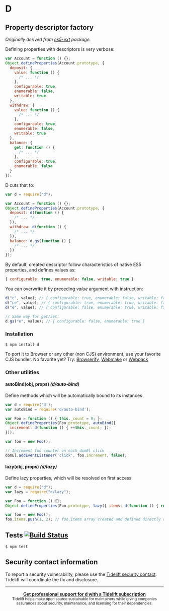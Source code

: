 # D












































































<extoc></extoc>

## Property descriptor factory

_Originally derived from [es5-ext](https://github.com/medikoo/es5-ext) package._

Defining properties with descriptors is very verbose:

```javascript
var Account = function () {};
Object.defineProperties(Account.prototype, {
  deposit: {
    value: function () {
      /* ... */
    },
    configurable: true,
    enumerable: false,
    writable: true
  },
  withdraw: {
    value: function () {
      /* ... */
    },
    configurable: true,
    enumerable: false,
    writable: true
  },
  balance: {
    get: function () {
      /* ... */
    },
    configurable: true,
    enumerable: false
  }
});
```

D cuts that to:

```javascript
var d = require("d");

var Account = function () {};
Object.defineProperties(Account.prototype, {
  deposit: d(function () {
    /* ... */
  }),
  withdraw: d(function () {
    /* ... */
  }),
  balance: d.gs(function () {
    /* ... */
  })
});
```

By default, created descriptor follow characteristics of native ES5 properties, and defines values as:

```javascript
{ configurable: true, enumerable: false, writable: true }
```

You can overwrite it by preceding _value_ argument with instruction:

```javascript
d("c", value); // { configurable: true, enumerable: false, writable: false }
d("ce", value); // { configurable: true, enumerable: true, writable: false }
d("e", value); // { configurable: false, enumerable: true, writable: false }

// Same way for get/set:
d.gs("e", value); // { configurable: false, enumerable: true }
```

### Installation

    $ npm install d

To port it to Browser or any other (non CJS) environment, use your favorite CJS bundler. No favorite yet? Try: [Browserify](http://browserify.org/), [Webmake](https://github.com/medikoo/modules-webmake) or [Webpack](http://webpack.github.io/)

### Other utilities

#### autoBind(obj, props) _(d/auto-bind)_

Define methods which will be automatically bound to its instances

```javascript
var d = require('d');
var autoBind = require('d/auto-bind');

var Foo = function () { this._count = 0; };
Object.defineProperties(Foo.prototype, autoBind({
  increment: d(function () { ++this._count; });
}));

var foo = new Foo();

// Increment foo counter on each domEl click
domEl.addEventListener('click', foo.increment, false);
```

#### lazy(obj, props) _(d/lazy)_

Define lazy properties, which will be resolved on first access

```javascript
var d = require("d");
var lazy = require("d/lazy");

var Foo = function () {};
Object.defineProperties(Foo.prototype, lazy({ items: d(function () { return []; }) }));

var foo = new Foo();
foo.items.push(1, 2); // foo.items array created and defined directly on foo
```

## Tests [![Build Status](https://travis-ci.org/medikoo/d.png)](https://travis-ci.org/medikoo/d)

    $ npm test

## Security contact information

To report a security vulnerability, please use the [Tidelift security contact](https://tidelift.com/security). Tidelift will coordinate the fix and disclosure.

---

<div align="center">
	<b>
		<a href="https://tidelift.com/subscription/pkg/npm-d?utm_source=npm-d&utm_medium=referral&utm_campaign=readme">Get professional support for d with a Tidelift subscription</a>
	</b>
	<br>
	<sub>
		Tidelift helps make open source sustainable for maintainers while giving companies<br>assurances about security, maintenance, and licensing for their dependencies.
	</sub>
</div>

